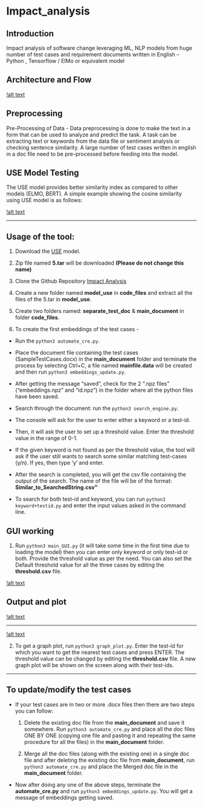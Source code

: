 # Impact_analysis

## Introduction

Impact analysis of software change leveraging ML, NLP models from huge number of test cases and requirement documents written in English – Python , Tensorflow / ElMo or equivalent model

## Architecture and Flow

[!alt text](./images/architecture.PNG)

## Preprocessing

Pre-Processing of Data - Data preprocessing is done to make the text in a form that can be used to analyze and predict the task. A task can be extracting text or keywords from the data file or sentiment analysis or checking sentence similarity. A large number of test cases written in english in a doc file need to be pre-processed before feeding into the model.

## USE Model Testing

The USE model provides better similarity index as compared to other models (ELMO, BERT). A simple example showing the cosine similarity using USE model is as follows:

[!alt text](./images/testing_model.PNG)

---

## Usage of the tool:

1. Download the [USE](https://tfhub.dev/google/universal-sentence-encoder-large/5) model. 

2. Zip file named **5.tar** will be downloaded **(Please do not change this name)**

3. Clone the Github Repository [Impact Analysis](https://github.com/SoniSiddharth/Impact_analysis)

4. Create a new folder named **model_use** in **code_files** and extract all the files of the 5.tar in **model_use**.

5. Create two folders named: **separate_test_doc** & **main_document** in folder **code_files**. 

6. To create the first embeddings of the test cases - 
  - Run the `python3 automate_cre.py`.
  
  - Place the document file containing the test cases (SampleTestCases.docx) in the **main_document** folder and terminate the process by selecting Ctrl+C, a file named **mainfile.data** will be created and then run `python3 embeddings_update.py`.
  
  - After getting the message “saved”, check for the 2 “.npz files” (“embeddings.npz” and “id.npz”) in the folder where all the python files have been saved.
  
  - Search through the document: run the `python3 search_engine.py`. 
  
  - The console will ask for the user to enter either a keyword or a test-id.
  
  - Then, it will ask the user to set up a threshold value. Enter the threshold value in the range of 0-1. 
  
  - If the given keyword is not found as per the threshold value, the tool will ask if the user still wants to search some similar matching test-cases (y/n). If yes, then type ‘y’ and enter. 
  
  - After the search is completed, you will get the csv file containing the output of the search. The name of the file will be of the format: **Similar_to_SearchedString.csv”**
  
  - To search for both test-id and keyword, you can run `python3 keyword+testid.py` and enter the input values asked in the command line.

## GUI working

1. Run `python3 main_GUI.py` (it will take some time in the first time due to loading the model) then you can enter only keyword or only test-id or both. Provide the threshold value as per the need. You can also set the Default threshold value for all the three cases by editing the **threshold.csv** file.

[!alt text](./images/gui.PNG)

## Output and plot

[!alt text](./images/out.PNG)

---

[!alt text](./images/plot.PNG)

2. To get a graph plot, run `python3 graph_plot.py`. Enter the test-id for which you want to get the nearest test cases and press ENTER. The threshold value can be changed by editing the **threshold.csv** file. A new graph plot will be shown on the screen along with their test-ids. 

---

## To update/modify the test cases

- If your test cases are in two or more .docx files then there are two steps you can follow:

  1. Delete the existing doc file from the **main_document** and save it somewhere. Run `python3 automate_cre.py` and place all the doc files ONE BY ONE (copying one file and pasting it and repeating the same procedure for all the files) in the **main_document** folder.
  
  2. Merge all the doc files (along with the existing one) in a single doc file and after deleting the existing doc file from **main_document**, run  `python3 automate_cre.py` and place the Merged doc file in the **main_document** folder.

- Now after doing any one of the above steps, terminate the **automate_cre.py** and run `python3 embeddings_update.py`. You will get a message of embeddings getting saved.
